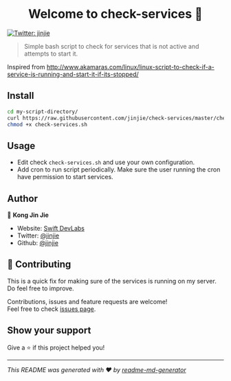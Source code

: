 <h1 align="center">Welcome to check-services 👋</h1>
<p>
  <a href="https://twitter.com/jinjie">
    <img alt="Twitter: jinjie" src="https://img.shields.io/twitter/follow/jinjie.svg?style=social" target="_blank" />
  </a>
</p>

> Simple bash script to check for services that is not active and attempts to start it.

Inspired from http://www.akamaras.com/linux/linux-script-to-check-if-a-service-is-running-and-start-it-if-its-stopped/

## Install

```sh
cd my-script-directory/
curl https://raw.githubusercontent.com/jinjie/check-services/master/check-services.sh -o check-services.sh
chmod +x check-services.sh
```

## Usage

- Edit check `check-services.sh` and use your own configuration.
- Add cron to run script periodically. Make sure the user running the cron have permission to start services.

## Author

👤 **Kong Jin Jie**

* Website: [Swift DevLabs](https://www.swiftdev.sg/)
* Twitter: [@jinjie](https://twitter.com/jinjie)
* Github: [@jinjie](https://github.com/jinjie)

## 🤝 Contributing

This is a quick fix for making sure of the services is running on my server. Do feel free to improve.

Contributions, issues and feature requests are welcome!<br />Feel free to check [issues page](https://github.com/jinjie/check-services/issues).

## Show your support

Give a ⭐️ if this project helped you!

***
_This README was generated with ❤️ by [readme-md-generator](https://github.com/kefranabg/readme-md-generator)_